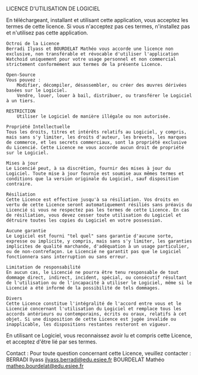 LICENCE D'UTILISATION DE LOGICIEL

En téléchargeant, installant et utilisant cette application, vous acceptez les termes de cette licence. Si vous n'acceptez pas ces termes, n'installez pas et n'utilisez pas cette application.

    Octroi de la Licence
    Berradi Ilyass et BOURDELAT Mathéo vous accorde une licence non exclusive, non transférable et révocable d'utiliser l'application Watchoid uniquement pour votre usage personnel et non commercial strictement conformément aux termes de la présente Licence.

    Open-Source
    Vous pouvez :
        Modifier, décompiler, désassembler, ou créer des œuvres dérivées basées sur le Logiciel.
        Vendre, louer, louer à bail, distribuer, ou transférer le Logiciel à un tiers.

    RESTRICTION
        Utiliser le Logiciel de manière illégale ou non autorisée.

    Propriété Intellectuelle
    Tous les droits, titres et intérêts relatifs au Logiciel, y compris, mais sans s'y limiter, les droits d'auteur, les brevets, les marques de commerce, et les secrets commerciaux, sont la propriété exclusive du Licencié. Cette Licence ne vous accorde aucun droit de propriété sur le Logiciel.

    Mises à jour
    Le Licencié peut, à sa discrétion, fournir des mises à jour du Logiciel. Toute mise à jour fournie est soumise aux mêmes termes et conditions que la version originale du Logiciel, sauf disposition contraire.

    Résiliation
    Cette Licence est effective jusqu'à sa résiliation. Vos droits en vertu de cette Licence seront automatiquement résiliés sans préavis du Licencié si vous ne respectez pas les termes de cette Licence. En cas de résiliation, vous devez cesser toute utilisation du Logiciel et détruire toutes les copies du Logiciel en votre possession.

    Aucune garantie
    Le Logiciel est fourni "tel quel" sans garantie d'aucune sorte, expresse ou implicite, y compris, mais sans s'y limiter, les garanties implicites de qualité marchande, d'adéquation à un usage particulier, ou de non-contrefaçon. Le Licencié ne garantit pas que le Logiciel fonctionnera sans interruption ou sans erreur.

    Limitation de responsabilité
    En aucun cas, le Licencié ne pourra être tenu responsable de tout dommage direct, indirect, incident, spécial, ou consécutif résultant de l'utilisation ou de l'incapacité à utiliser le Logiciel, même si le Licencié a été informé de la possibilité de tels dommages.

    Divers
    Cette Licence constitue l'intégralité de l'accord entre vous et le Licencié concernant l'utilisation du Logiciel et remplace tous les accords antérieurs ou contemporains, écrits ou oraux, relatifs à cet objet. Si une disposition de cette Licence est jugée invalide ou inapplicable, les dispositions restantes resteront en vigueur.

En utilisant ce Logiciel, vous reconnaissez avoir lu et compris cette Licence, et acceptez d'être lié par ses termes.

Contact :
Pour toute question concernant cette Licence, veuillez contacter :
BERRADI Ilyass ilyass.berradi@edu.esiee.fr
BOURDELAT Mathéo matheo.bourdelat@edu.esiee.fr